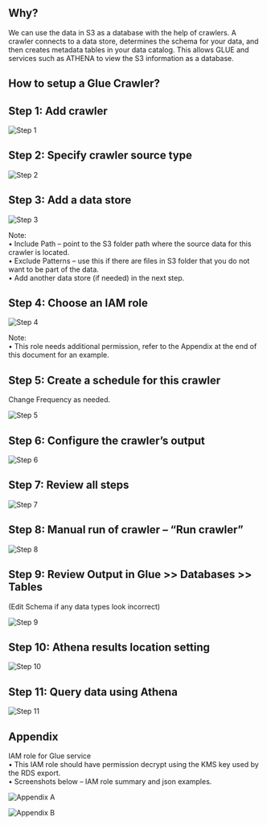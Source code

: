 ## Why?

We can use the data in S3 as a database with the help of crawlers. A crawler connects to a data store, determines the schema for your data, and then creates metadata tables in your data catalog. This allows GLUE and services such as ATHENA to view the S3 information as a database.

## How to setup a Glue Crawler?

## Step 1: Add crawler

![Step 1](../images/CRAWLER_step_01.png)



## Step 2: Specify crawler source type

![Step 2](../images/CRAWLER_step_02.png)

## Step 3: Add a data store

![Step 3](../images/CRAWLER_step_03.png)

Note:     
• Include Path – point to the S3 folder path where the source data for this crawler is located.      
• Exclude Patterns – use this if there are files in S3 folder that you do not want to be part of the data.      
• Add another data store (if needed) in the next step.      

## Step 4: Choose an IAM role

![Step 4](../images/CRAWLER_step_04.png)

Note:     
• This role needs additional permission, refer to the Appendix at the end of this document for an example.



## Step 5: Create a schedule for this crawler

Change Frequency as needed.

![Step 5](../images/CRAWLER_step_05.png)

## Step 6: Configure the crawler’s output

![Step 6](../images/CRAWLER_step_06.png)



## Step 7: Review all steps

![Step 7](../images/CRAWLER_step_07.png)

## Step 8: Manual run of crawler – “Run crawler”

![Step 8](../images/CRAWLER_step_08.png)

## Step 9: Review Output in Glue >> Databases >> Tables 

(Edit Schema if any data types look incorrect)

![Step 9](../images/CRAWLER_step_09.png)

## Step 10: Athena results location setting

![Step 10](../images/CRAWLER_step_10.png)

## Step 11: Query data using Athena

![Step 11](../images/CRAWLER_step_11.png)

## __Appendix__

IAM role for Glue service     
• This IAM role should have permission decrypt using the KMS key used by the RDS export.      
• Screenshots below – IAM role summary and json examples.       

![Appendix A](../images/CRAWLER_step_12.png)

![Appendix B](../images/CRAWLER_step_13.png)

